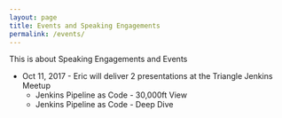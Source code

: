 ```yaml
---
layout: page
title: Events and Speaking Engagements
permalink: /events/
---
```


This is about Speaking Engagements and Events
- Oct 11, 2017 - Eric will deliver 2 presentations at the Triangle Jenkins Meetup
  - Jenkins Pipeline as Code - 30,000ft View
  - Jenkins Pipeline as Code - Deep Dive

